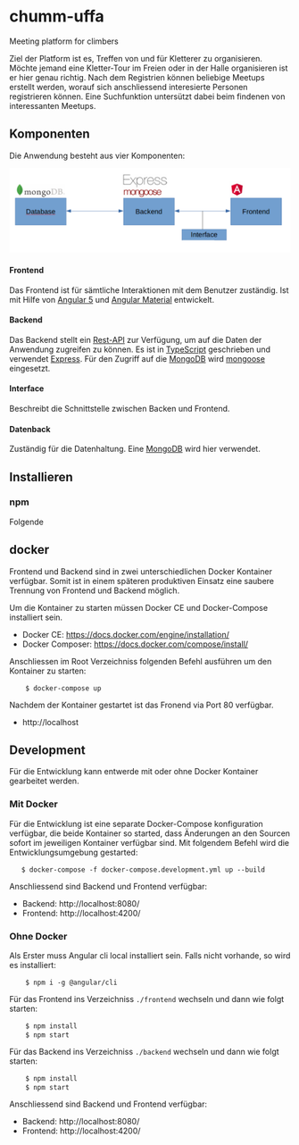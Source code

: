 # chumm-uffa
Meeting platform for climbers

Ziel der Platform ist es, Treffen von und für Kletterer zu organisieren. Möchte jemand eine Kletter-Tour im Freien oder 
in der Halle organisieren ist er hier genau richtig. Nach dem Registrien können beliebige Meetups erstellt werden, 
worauf sich anschliessend interesierte Personen registrieren können. Eine Suchfunktion untersützt dabei beim findenen
von interessanten Meetups.   

## Komponenten
Die Anwendung besteht aus vier Komponenten:

![Overview](./doc/Overview.png)

#### Frontend
Das Frontend ist für sämtliche Interaktionen mit dem Benutzer zuständig. Ist mit Hilfe von [Angular 5](https://angular.io/) 
und [Angular Material](https://material.angular.io/) entwickelt.      

#### Backend
Das Backend stellt ein [Rest-API](./doc/rest-api.txt) zur Verfügung, um auf die Daten der Anwendung zugreifen zu können. 
Es ist in [TypeScript](https://www.typescriptlang.org/) geschrieben und verwendet [Express](https://www.npmjs.com/package/express). 
Für den Zugriff auf die [MongoDB](https://www.mongodb.com/) 
wird [mongoose](http://mongoosejs.com/) eingesetzt.  

#### Interface 
Beschreibt die Schnittstelle zwischen Backen und Frontend.

#### Datenback
Zuständig für die Datenhaltung. Eine [MongoDB](https://www.mongodb.com/) wird hier verwendet.

## Installieren


### npm
Folgende


## docker

Frontend und Backend sind in zwei unterschiedlichen Docker Kontainer verfügbar. Somit ist in einem 
späteren produktiven Einsatz eine saubere Trennung von Frontend und Backend möglich.

Um die Kontainer zu starten müssen Docker CE und Docker-Compose installiert sein.

* Docker CE: https://docs.docker.com/engine/installation/
* Docker Composer: https://docs.docker.com/compose/install/

Anschliessen im Root Verzeichniss folgenden Befehl ausführen um den Kontainer zu starten:
```
    $ docker-compose up
```

Nachdem der Kontainer gestartet ist das Fronend via Port 80 verfügbar.

* http://localhost

## Development
Für die Entwicklung kann entwerde mit oder ohne Docker Kontainer gearbeitet werden.

### Mit Docker
Für die Entwicklung ist eine separate Docker-Compose konfiguration verfügbar, die beide Kontainer so started,
dass Änderungen an den Sourcen sofort im jeweiligen Kontainer verfügbar sind. Mit folgendem Befehl wird 
die Entwicklungsumgebung gestarted:

```
   $ docker-compose -f docker-compose.development.yml up --build
```

Anschliessend sind Backend und Frontend verfügbar:

* Backend: http://localhost:8080/
* Frontend: http://localhost:4200/

### Ohne Docker 

Als Erster muss Angular cli local installiert sein. Falls nicht vorhande, so wird es installiert:

```
    $ npm i -g @angular/cli
```
Für das Frontend ins Verzeichniss ```./frontend``` wechseln und dann wie folgt starten: 

```
    $ npm install
    $ npm start
```

Für das Backend ins Verzeichniss ```./backend``` wechseln und dann wie folgt starten: 

```
    $ npm install
    $ npm start
```

Anschliessend sind Backend und Frontend verfügbar:

* Backend: http://localhost:8080/
* Frontend: http://localhost:4200/



